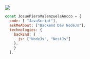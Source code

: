 <h1 align="center"></h1>
  <a href="https://git.io/typing-svg">
    <img src="https://readme-typing-svg.herokuapp.com/?font=Comic+Neue&lines=Hola!+👋;Ten+un+buen+día✨&center=true&size=30">
  </a>
</h1>

```javascript
const JosuePieroValenzuelaAncco = {
  code: [ "JavaScript"],
  askMeAbout: ["Backend Dev NodeJs"],
  technologies: {
    backEnd: {
      js: ["NodeJs", "NestJs"]
    },
    }
  };
```

